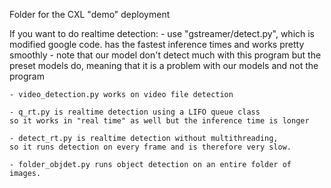 Folder for the CXL "demo" deployment

If you want to do realtime detection:
    - use "gstreamer/detect.py", which is modified google code.
    has the fastest inference times and works pretty smoothly
    	- note that our model don't detect much with this program
	but the preset models do, meaning that it is a problem with 
	our models and not the program

    - video_detection.py works on video file detection

    - q_rt.py is realtime detection using a LIFO queue class
    so it works in "real time" as well but the inference time is longer

    - detect_rt.py is realtime detection without multithreading,
    so it runs detection on every frame and is therefore very slow.

    - folder_objdet.py runs object detection on an entire folder of
    images.
